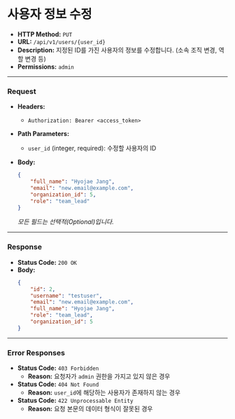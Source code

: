 # 사용자 정보 수정

- **HTTP Method:** `PUT`
- **URL:** `/api/v1/users/{user_id}`
- **Description:** 지정된 ID를 가진 사용자의 정보를 수정합니다. (소속 조직 변경, 역할 변경 등)
- **Permissions:** `admin`

---

### Request

- **Headers:**
    - `Authorization: Bearer <access_token>`
- **Path Parameters:**
    - `user_id` (integer, required): 수정할 사용자의 ID

- **Body:**
    ```json
    {
        "full_name": "Hyojae Jang",
        "email": "new.email@example.com",
        "organization_id": 5,
        "role": "team_lead"
    }
    ```
    *모든 필드는 선택적(Optional)입니다.*

---

### Response

- **Status Code:** `200 OK`
- **Body:**
    ```json
    {
        "id": 2,
        "username": "testuser",
        "email": "new.email@example.com",
        "full_name": "Hyojae Jang",
        "role": "team_lead",
        "organization_id": 5
    }
    ```

---

### Error Responses

- **Status Code:** `403 Forbidden`
    - **Reason:** 요청자가 `admin` 권한을 가지고 있지 않은 경우
- **Status Code:** `404 Not Found`
    - **Reason:** `user_id`에 해당하는 사용자가 존재하지 않는 경우
- **Status Code:** `422 Unprocessable Entity`
    - **Reason:** 요청 본문의 데이터 형식이 잘못된 경우
